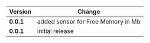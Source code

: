 | Version | Change|
| --- | --- |
| **0.0.1** | added sensor for Free Memory in Mb|
| **0.0.1** | initial release|


